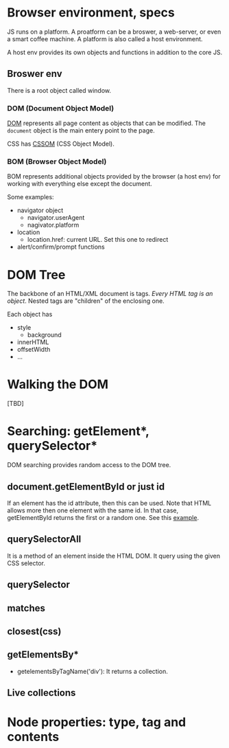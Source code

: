 # Browser environment, specs
JS runs on a platform. A proatform can be a broswer, a web-server, or even a smart coffee machine. A platform is also called a host environment.

A host env provides its own objects and functions in addition to the core JS. 

## Broswer env
There is a root object called window. 

### DOM (Document Object Model)

[DOM](https://dom.spec.whatwg.org) represents all page content as objects that can be modified. The `document` object is the main entery point to the page.

CSS has [CSSOM](https://www.w3.org/TR/cssom-1/) (CSS Object Model).

### BOM (Browser Object Model)

BOM represents additional objects provided by the browser (a host env) for working with everything else except the document.

Some examples:
* navigator object 
    * navigator.userAgent
    * nagivator.platform
* location
    * location.href: current URL. Set this one to redirect
* alert/confirm/prompt functions

# DOM Tree

The backbone of an HTML/XML document is tags. _Every HTML tag is an object_. Nested tags are "children" of the enclosing one. 

Each object has
* style
    * background
* innerHTML
* offsetWidth
* ...

# Walking the DOM

[TBD]

# Searching: getElement*, querySelector*

DOM searching provides random access to the DOM tree.

## document.getElementById or just id

If an element has the id attribute, then this can be used. Note that HTML allows more then one element with the same id. In that case, getElementById returns the first or a random one. See this [example](./src/getElementById.html).

## querySelectorAll
It is a method of an element inside the HTML DOM. It query using the given CSS selector.

## querySelector

## matches

## closest(css)

## getElementsBy*
* getelementsByTagName('div'): It returns a collection.

## Live collections

# Node properties: type, tag and contents




